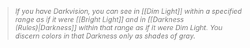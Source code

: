 > *<span style="color:rgb(125, 125, 125)">If you have Darkvision, you can see in [[Dim Light]] within a specified range as if it were [[Bright Light]] and in [[Darkness (Rules)|Darkness]] within that range as if it were Dim Light. You discern colors in that Darkness only as shades of gray.</span>*